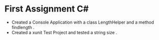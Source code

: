 # First Assignment C# 
- Created a Console Application with a class LengthHelper and a method findlength .
- Created a xunit Test Project and tested a string size .

